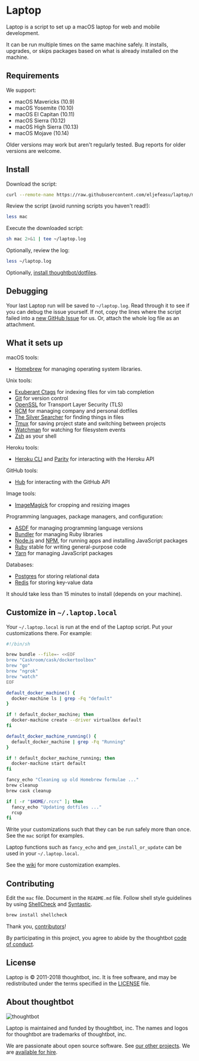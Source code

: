 Laptop
======

Laptop is a script to set up a macOS laptop for web and mobile development.

It can be run multiple times on the same machine safely.
It installs, upgrades, or skips packages
based on what is already installed on the machine.

Requirements
------------

We support:

* macOS Mavericks (10.9)
* macOS Yosemite (10.10)
* macOS El Capitan (10.11)
* macOS Sierra (10.12)
* macOS High Sierra (10.13)
* macOS Mojave (10.14)

Older versions may work but aren't regularly tested.
Bug reports for older versions are welcome.

Install
-------

Download the script:

```sh
curl --remote-name https://raw.githubusercontent.com/eljefeasu/laptop/master/mac
```

Review the script (avoid running scripts you haven't read!):

```sh
less mac
```

Execute the downloaded script:

```sh
sh mac 2>&1 | tee ~/laptop.log
```

Optionally, review the log:

```sh
less ~/laptop.log
```

Optionally, [install thoughtbot/dotfiles][dotfiles].

[dotfiles]: https://github.com/thoughtbot/dotfiles#install

Debugging
---------

Your last Laptop run will be saved to `~/laptop.log`.
Read through it to see if you can debug the issue yourself.
If not, copy the lines where the script failed into a
[new GitHub Issue](https://github.com/thoughtbot/laptop/issues/new) for us.
Or, attach the whole log file as an attachment.

What it sets up
---------------

macOS tools:

* [Homebrew] for managing operating system libraries.

[Homebrew]: http://brew.sh/

Unix tools:

* [Exuberant Ctags] for indexing files for vim tab completion
* [Git] for version control
* [OpenSSL] for Transport Layer Security (TLS)
* [RCM] for managing company and personal dotfiles
* [The Silver Searcher] for finding things in files
* [Tmux] for saving project state and switching between projects
* [Watchman] for watching for filesystem events
* [Zsh] as your shell

[Exuberant Ctags]: http://ctags.sourceforge.net/
[Git]: https://git-scm.com/
[OpenSSL]: https://www.openssl.org/
[RCM]: https://github.com/thoughtbot/rcm
[The Silver Searcher]: https://github.com/ggreer/the_silver_searcher
[Tmux]: http://tmux.github.io/
[Watchman]: https://facebook.github.io/watchman/
[Zsh]: http://www.zsh.org/

Heroku tools:

* [Heroku CLI] and [Parity] for interacting with the Heroku API

[Heroku CLI]: https://devcenter.heroku.com/articles/heroku-cli
[Parity]: https://github.com/thoughtbot/parity

GitHub tools:

* [Hub] for interacting with the GitHub API

[Hub]: http://hub.github.com/

Image tools:

* [ImageMagick] for cropping and resizing images

Programming languages, package managers, and configuration:

* [ASDF] for managing programming language versions
* [Bundler] for managing Ruby libraries
* [Node.js] and [NPM], for running apps and installing JavaScript packages
* [Ruby] stable for writing general-purpose code
* [Yarn] for managing JavaScript packages

[Bundler]: http://bundler.io/
[ImageMagick]: http://www.imagemagick.org/
[Node.js]: http://nodejs.org/
[NPM]: https://www.npmjs.org/
[ASDF]: https://github.com/asdf-vm/asdf
[Ruby]: https://www.ruby-lang.org/en/
[Yarn]: https://yarnpkg.com/en/

Databases:

* [Postgres] for storing relational data
* [Redis] for storing key-value data

[Postgres]: http://www.postgresql.org/
[Redis]: http://redis.io/

It should take less than 15 minutes to install (depends on your machine).

Customize in `~/.laptop.local`
------------------------------

Your `~/.laptop.local` is run at the end of the Laptop script.
Put your customizations there.
For example:

```sh
#!/bin/sh

brew bundle --file=- <<EOF
brew "Caskroom/cask/dockertoolbox"
brew "go"
brew "ngrok"
brew "watch"
EOF

default_docker_machine() {
  docker-machine ls | grep -Fq "default"
}

if ! default_docker_machine; then
  docker-machine create --driver virtualbox default
fi

default_docker_machine_running() {
  default_docker_machine | grep -Fq "Running"
}

if ! default_docker_machine_running; then
  docker-machine start default
fi

fancy_echo "Cleaning up old Homebrew formulae ..."
brew cleanup
brew cask cleanup

if [ -r "$HOME/.rcrc" ]; then
  fancy_echo "Updating dotfiles ..."
  rcup
fi
```

Write your customizations such that they can be run safely more than once.
See the `mac` script for examples.

Laptop functions such as `fancy_echo` and
`gem_install_or_update`
can be used in your `~/.laptop.local`.

See the [wiki](https://github.com/thoughtbot/laptop/wiki)
for more customization examples.

Contributing
------------

Edit the `mac` file.
Document in the `README.md` file.
Follow shell style guidelines by using [ShellCheck] and [Syntastic].

```sh
brew install shellcheck
```

[ShellCheck]: http://www.shellcheck.net/about.html
[Syntastic]: https://github.com/scrooloose/syntastic

Thank you, [contributors]!

[contributors]: https://github.com/thoughtbot/laptop/graphs/contributors

By participating in this project,
you agree to abide by the thoughtbot [code of conduct].

[code of conduct]: https://thoughtbot.com/open-source-code-of-conduct

License
-------

Laptop is © 2011-2018 thoughtbot, inc.
It is free software,
and may be redistributed under the terms specified in the [LICENSE] file.

[LICENSE]: LICENSE

About thoughtbot
----------------

![thoughtbot](http://presskit.thoughtbot.com/images/thoughtbot-logo-for-readmes.svg)

Laptop is maintained and funded by thoughtbot, inc.
The names and logos for thoughtbot are trademarks of thoughtbot, inc.

We are passionate about open source software.
See [our other projects][community].
We are [available for hire][hire].

[community]: https://thoughtbot.com/community?utm_source=github
[hire]: https://thoughtbot.com?utm_source=github
